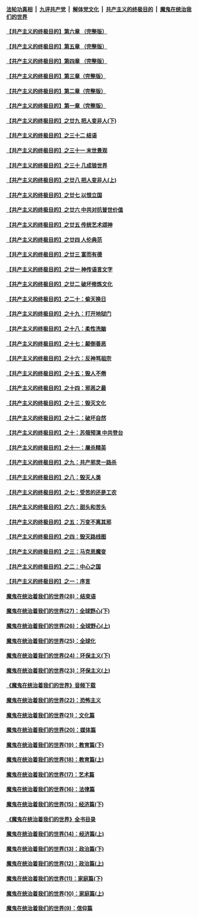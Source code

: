 ####  [法轮功真相](../../../../basic/blob/master/README.md?t=05041231) &nbsp;|&nbsp; [九评共产党](../../../../9ping.md/blob/master/README.md?t=05041231) &nbsp;|&nbsp; [解体党文化](../../../../jtdwh.md/blob/master/README.md?t=05041231)  &nbsp;|&nbsp; [共产主义的终极目的](../../../../gczydzjmd.md/blob/master/README.md?t=05041231) &nbsp;|&nbsp; [魔鬼在统治我们的世界](../../../../mgztzwmdsj.md/blob/master/README.md?t=05041231) 

#### [【共产主义的终极目的】第六章 （完整版）](../pages/nsc422/n11428913.md?t=05041231) 

#### [【共产主义的终极目的】第五章 （完整版）](../pages/nsc422/n11428912.md?t=05041231) 

#### [【共产主义的终极目的】第四章 （完整版）](../pages/nsc422/n11428907.md?t=05041231) 

#### [【共产主义的终极目的】第三章（完整版）](../pages/nsc422/n11428848.md?t=05041231) 

#### [【共产主义的终极目的】第二章（完整版）](../pages/nsc422/n11428831.md?t=05041231) 

#### [【共产主义的终极目的】第一章（完整版）](../pages/nsc422/n11417651.md?t=05041231) 

#### [【共产主义的终极目的】之廿九 把人变非人(下)](../pages/nsc422/n11344140.md?t=05041231) 

#### [【共产主义的终极目的】之三十二 结语](../pages/nsc422/n11360535.md?t=05041231) 

#### [【共产主义的终极目的】之三十一 末世景观](../pages/nsc422/n11351129.md?t=05041231) 

#### [【共产主义的终极目的】之三十 几成狼世界](../pages/nsc422/n11348280.md?t=05041231) 

#### [【共产主义的终极目的】之廿八 把人变非人(上)](../pages/nsc422/n11340492.md?t=05041231) 

#### [【共产主义的终极目的】之廿七 以恨立国](../pages/nsc422/n11336944.md?t=05041231) 

#### [【共产主义的终极目的】之廿六 中共对抗普世价值](../pages/nsc422/n11324785.md?t=05041231) 

#### [【共产主义的终极目的】之廿五 传统艺术颂神](../pages/nsc422/n11296396.md?t=05041231) 

#### [【共产主义的终极目的】之廿四 人伦典范](../pages/nsc422/n11296397.md?t=05041231) 

#### [【共产主义的终极目的】之廿三 富而有德](../pages/nsc422/n11283598.md?t=05041231) 

#### [【共产主义的终极目的】之廿一 神传语言文字](../pages/nsc422/n11263265.md?t=05041231) 

#### [【共产主义的终极目的】之廿二 破坏修炼文化](../pages/nsc422/n11245728.md?t=05041231) 

#### [【共产主义的终极目的】之二十：偷天换日](../pages/nsc422/n11238846.md?t=05041231) 

#### [【共产主义的终极目的】之十九：打开地狱门](../pages/nsc422/n11206376.md?t=05041231) 

#### [【共产主义的终极目的】之十八：柔性洗脑](../pages/nsc422/n11199994.md?t=05041231) 

#### [【共产主义的终极目的】之十七：颠倒善恶](../pages/nsc422/n11179782.md?t=05041231) 

#### [【共产主义的终极目的】之十六：反神骂祖宗](../pages/nsc422/n11166798.md?t=05041231) 

#### [【共产主义的终极目的】之十五：毁人不倦](../pages/nsc422/n11166792.md?t=05041231) 

#### [【共产主义的终极目的】之十四：邪恶之最](../pages/nsc422/n11150249.md?t=05041231) 

#### [【共产主义的终极目的】之十三：毁灭文化](../pages/nsc422/n11135227.md?t=05041231) 

#### [【共产主义的终极目的】之十二：破坏自然](../pages/nsc422/n11135214.md?t=05041231) 

#### [【共产主义的终极目的】之十：苏俄预演 中共登台](../pages/nsc422/n11118424.md?t=05041231) 

#### [【共产主义的终极目的】之十一：屠杀精英](../pages/nsc422/n11118442.md?t=05041231) 

#### [【共产主义的终极目的】之九：共产邪灵一路杀](../pages/nsc422/n11114139.md?t=05041231) 

#### [【共产主义的终极目的】之八：毁灭人类](../pages/nsc422/n11108503.md?t=05041231) 

#### [【共产主义的终极目的】之七：受苦的还是工农](../pages/nsc422/n11101809.md?t=05041231) 

#### [【共产主义的终极目的】之六：甜头和苦头](../pages/nsc422/n11096971.md?t=05041231) 

#### [【共产主义的终极目的】之五：万变不离其邪](../pages/nsc422/n11091285.md?t=05041231) 

#### [【共产主义的终极目的】之四：毁灭路线图](../pages/nsc422/n11086284.md?t=05041231) 

#### [【共产主义的终极目的】之三：马克思魔变](../pages/nsc422/n11061941.md?t=05041231) 

#### [【共产主义的终极目的】之二：中心之国](../pages/nsc422/n11047728.md?t=05041231) 

#### [【共产主义的终极目的】之一：序言](../pages/nsc422/n11086077.md?t=05041231) 

#### [魔鬼在统治着我们的世界(28)：结束语](../pages/nsc422/n10936246.md?t=05041231) 

#### [魔鬼在统治着我们的世界(27)：全球野心(下)](../pages/nsc422/n10928319.md?t=05041231) 

#### [魔鬼在统治着我们的世界(26)：全球野心(上)](../pages/nsc422/n10900318.md?t=05041231) 

#### [魔鬼在统治着我们的世界(25)：全球化](../pages/nsc422/n10788205.md?t=05041231) 

#### [魔鬼在统治着我们的世界(24)：环保主义(下)](../pages/nsc422/n10695307.md?t=05041231) 

#### [魔鬼在统治着我们的世界(23)：环保主义(上)](../pages/nsc422/n10688613.md?t=05041231) 

#### [《魔鬼在统治着我们的世界》音频下载](../pages/nsc422/n10635553.md?t=05041231) 

#### [魔鬼在统治着我们的世界(22)：恐怖主义](../pages/nsc422/n10614727.md?t=05041231) 

#### [魔鬼在统治着我们的世界(21)：文化篇](../pages/nsc422/n10597706.md?t=05041231) 

#### [魔鬼在统治着我们的世界(20)：媒体篇](../pages/nsc422/n10586579.md?t=05041231) 

#### [魔鬼在统治着我们的世界(19)：教育篇(下)](../pages/nsc422/n10564808.md?t=05041231) 

#### [魔鬼在统治着我们的世界(18)：教育篇(上)](../pages/nsc422/n10526970.md?t=05041231) 

#### [魔鬼在统治着我们的世界(17)：艺术篇](../pages/nsc422/n10499093.md?t=05041231) 

#### [魔鬼在统治着我们的世界(16)：法律篇](../pages/nsc422/n10485969.md?t=05041231) 

#### [魔鬼在统治着我们的世界(15)：经济篇(下)](../pages/nsc422/n10469975.md?t=05041231) 

#### [《魔鬼在统治着我们的世界》全书目录](../pages/nsc422/n10464261.md?t=05041231) 

#### [魔鬼在统治着我们的世界(14)：经济篇(上)](../pages/nsc422/n10457370.md?t=05041231) 

#### [魔鬼在统治着我们的世界(13)：政治篇(下)](../pages/nsc422/n10448270.md?t=05041231) 

#### [魔鬼在统治着我们的世界(12)：政治篇(上)](../pages/nsc422/n10444576.md?t=05041231) 

#### [魔鬼在统治着我们的世界(11)：家庭篇(下)](../pages/nsc422/n10440961.md?t=05041231) 

#### [魔鬼在统治着我们的世界(10)：家庭篇(上)](../pages/nsc422/n10435448.md?t=05041231) 

#### [魔鬼在统治着我们的世界(9)：信仰篇](../pages/nsc422/n10432159.md?t=05041231) 

